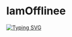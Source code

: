 ﻿# IamOfflinee
<a href="https://git.io/typing-svg"><img src="https://readme-typing-svg.demolab.com?font=Fira+Code&weight=200&size=31&pause=1000&color=F70000&random=false&width=435&lines=Hello+friend...+are+you+good%3F" alt="Typing SVG" /></a>
